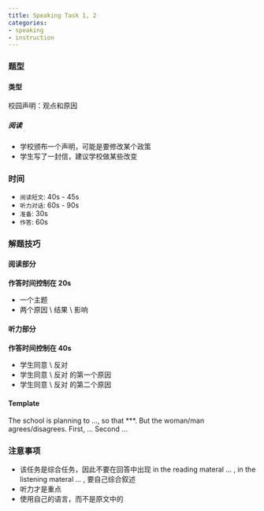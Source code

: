```yaml
---
title: Speaking Task 1, 2
categories:
- speaking
- instruction
---
```


### 题型

#### 类型

校园声明：观点和原因

##### 阅读

- 学校颁布一个声明，可能是要修改某个政策
- 学生写了一封信，建议学校做某些改变

### 时间

- `阅读短文`: 40s - 45s
- `听力对话`: 60s - 90s
- `准备`: 30s
- `作答`: 60s

### 解题技巧

#### 阅读部分 

**作答时间控制在 20s**

- 一个主题
- 两个原因 \ 结果 \ 影响

#### 听力部分 

**作答时间控制在 40s**

- 学生同意 \ 反对
- 学生同意 \ 反对 的第一个原因
- 学生同意 \ 反对 的第二个原因

#### Template

The school is planning to ..., so that ***. But the woman/man agrees/disagrees. First, ... Second ...

### 注意事项

- 该任务是综合任务，因此不要在回答中出现 in the reading materal ... , in the listening materal ... , 要自己综合叙述
- 听力才是重点
- 使用自己的语言，而不是原文中的
